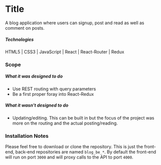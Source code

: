 # Title
A blog application where users can signup, post and read as well as comment on posts.

##### Technologies
HTML5 | CSS3 | JavaScript | React | React-Router | Redux

### Scope
##### What it was designed to do
+ Use REST routing with query parameters
+ Be a first proper foray into React-Redux

##### What it wasn't designed to do
- Updating/editing. This can be built in but the focus of the project was more on the routing and the actual posting/reading.

### Installation Notes
Please feel free to download or clone the repository. This is just the front-end, back-end repositories are named `blog_be_*`. By default the front-end will run on port `3000` and will proxy calls to the API to port `4000`.
